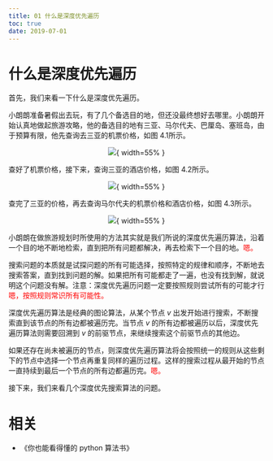 ```yaml
---
title: 01 什么是深度优先遍历
toc: true
date: 2019-07-01
---
```

# 什么是深度优先遍历

首先，我们来看一下什么是深度优先遍历。

小朗朗准备暑假出去玩，有了几个备选目的地，但还没最终想好去哪里。小朗朗开始认真地做起旅游攻略，他的备选目的地有三亚、马尔代夫、巴厘岛、塞班岛，由于预算有限，他先查询去三亚的机票价格，如图 4.1所示。


<center>

![](http://images.iterate.site/blog/image/20190701/di8pXvOpLtb2.png?imageslim){ width=55% }

</center>

查好了机票价格，接下来，查询三亚的酒店价格，如图 4.2所示。

<center>

![](http://images.iterate.site/blog/image/20190701/mseJ9NCkiB1w.png?imageslim){ width=55% }
</center>


查完了三亚的价格，再去查询马尔代夫的机票价格和酒店价格，如图 4.3所示。

<center>

![](http://images.iterate.site/blog/image/20190701/1uiziK6fCjxp.png?imageslim){ width=55% }
</center>

小朗朗在做旅游规划时所使用的方法其实就是我们所说的深度优先遍历算法，沿着一个目的地不断地检索，直到把所有问题都解决，再去检索下一个目的地。<span style="color:red;">嗯。</span>

搜索问题的本质就是试探问题的所有可能选择，按照特定的规律和顺序，不断地去搜索答案，直到找到问题的解。如果把所有可能都走了一遍，也没有找到解，就说明这个问题没有解。注意：深度优先遍历问题一定要按照规则尝试所有的可能才行<span style="color:red;">嗯，按照规则常识所有可能性。</span>

深度优先遍历算法是经典的图论算法，从某个节点 $v$ 出发开始进行搜索，不断搜索直到该节点的所有边都被遍历完。当节点 $v$ 的所有边都被遍历以后，深度优先遍历算法则需要回溯到 $v$ 的前驱节点，来继续搜索这个前驱节点的其他边。

如果还存在尚未被遍历的节点，则深度优先遍历算法将会按照统一的规则从这些剩下的节点中选择一个节点再重复同样的遍历过程。这样的搜索过程从最开始的节点一直持续到最后一个节点的所有边都遍历完。<span style="color:red;">嗯。</span>

接下来，我们来看几个深度优先搜索算法的问题。



# 相关

- 《你也能看得懂的 python 算法书》
